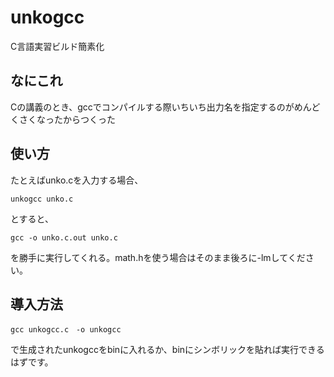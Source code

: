 # unkogcc
C言語実習ビルド簡素化

## なにこれ
Cの講義のとき、gccでコンパイルする際いちいち出力名を指定するのがめんどくさくなったからつくった

## 使い方
たとえばunko.cを入力する場合、

```
unkogcc unko.c
```

とすると、
```
gcc -o unko.c.out unko.c
```
を勝手に実行してくれる。math.hを使う場合はそのまま後ろに-lmしてください。

## 導入方法

```
gcc unkogcc.c　-o unkogcc
```

で生成されたunkogccをbinに入れるか、binにシンボリックを貼れば実行できるはずです。
